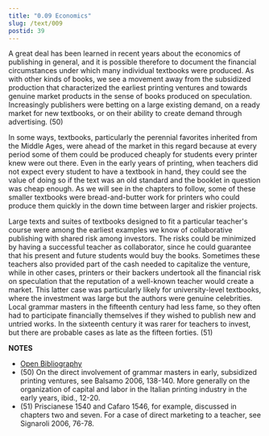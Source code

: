 ```yaml
---
title: "0.09 Economics"
slug: /text/009
postid: 39
---
```

A great deal has been learned in recent years about the economics of publishing in general, and it is possible therefore to document the financial circumstances under which many individual textbooks were produced. As with other kinds of books, we see a movement away from the subsidized production that characterized the earliest printing ventures and towards genuine market products in the sense of books produced on speculation. Increasingly publishers were betting on a large existing demand, on a ready market for new textbooks, or on their ability to create demand through advertising. (50)

In some ways, textbooks, particularly the perennial favorites inherited from the Middle Ages, were ahead of the market in this regard because at every period some of them could be produced cheaply for students every printer knew were out there. Even in the early years of printing, when teachers did not expect every student to have a textbook in hand, they could see the value of doing so if the text was an old standard and the booklet in question was cheap enough. As we will see in the chapters to follow, some of these smaller textbooks were bread-and-butter work for printers who could produce them quickly in the down time between larger and riskier projects.

Large texts and suites of textbooks designed to fit a particular teacher's course were among the earliest examples we know of collaborative publishing with shared risk among investors. The risks could be minimized by having a successful teacher as collaborator, since he could guarantee that his present and future students would buy the books. Sometimes these teachers also provided part of the cash needed to capitalize the venture, while in other cases, printers or their backers undertook all the financial risk on speculation that the reputation of a well-known teacher would create a market. This latter case was particularly likely for university-level textbooks, where the investment was large but the authors were genuine celebrities. Local grammar masters in the fifteenth century had less fame, so they often had to participate financially themselves if they wished to publish new and untried works. In the sixteenth century it was rarer for teachers to invest, but there are probable cases as late as the fifteen forties. (51)

**NOTES**
* [Open Bibliography](/bibliography.pdf)
* (50) On the direct involvement of grammar masters in early, subsidized printing ventures, see Balsamo 2006, 138-140. More generally on the organization of capital and labor in the Italian printing industry in the early years, ibid., 12-20.
* (51) Priscianese 1540 and Cafaro 1546, for example, discussed in chapters two and seven. For a case of direct marketing to a teacher, see Signaroli 2006, 76-78.
